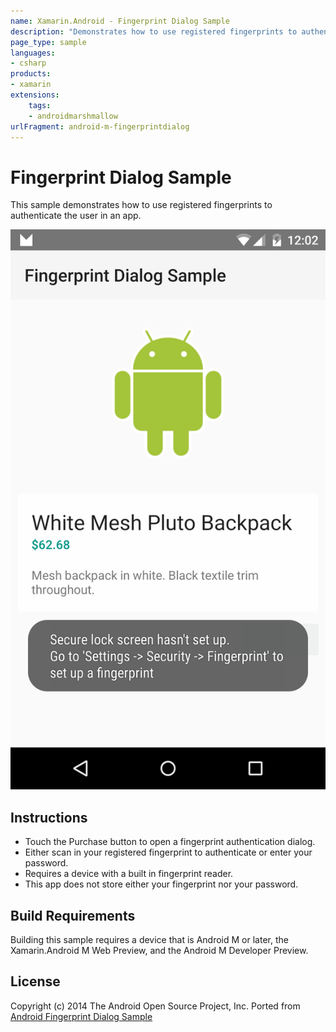 ```yaml
---
name: Xamarin.Android - Fingerprint Dialog Sample
description: "Demonstrates how to use registered fingerprints to authenticate the user in an app (Android Marshmallow)"
page_type: sample
languages:
- csharp
products:
- xamarin
extensions:
    tags:
    - androidmarshmallow
urlFragment: android-m-fingerprintdialog
---
```

# Fingerprint Dialog Sample

This sample demonstrates how to use registered fingerprints to authenticate the user in an app.

![Fingerprint Dialog Sample application screenshot](Screenshots/enable-fingerprint-lock.png "Fingerprint Dialog Sample application screenshot")

## Instructions

- Touch the Purchase button to open a fingerprint authentication dialog.
- Either scan in your registered fingerprint to authenticate or enter your password.
- Requires a device with a built in fingerprint reader.
- This app does not store either your fingerprint nor your password.

## Build Requirements

Building this sample requires a device that is Android M or later, the Xamarin.Android M Web Preview, and the Android M Developer Preview.

## License

Copyright (c) 2014 The Android Open Source Project, Inc.
Ported from [Android Fingerprint Dialog Sample](https://github.com/googlesamples/android-FingerprintDialog)

